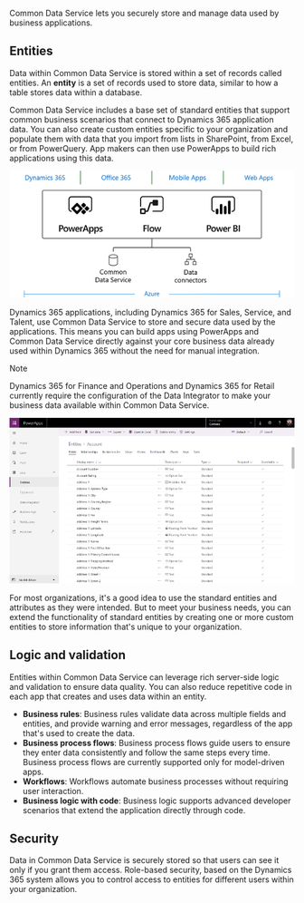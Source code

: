 Common Data Service lets you securely store and manage data used by business applications. 

## Entities
Data within Common Data Service is stored within a set of records called entities. An **entity** is a set of records used to store data, similar to how a table stores data within a database.

Common Data Service includes a base set of standard entities that support common business scenarios that connect to Dynamics 365 application data. You can also create custom entities specific to your organization and populate them with data that you import from lists in SharePoint, from Excel, or from PowerQuery. App makers can then use PowerApps to build rich applications using this data.

![Illustration showing an overview of the Business Application Platform](../media/platform.png)

Dynamics 365 applications, including Dynamics 365 for Sales, Service, and Talent, use Common Data Service to store and secure data used by the applications. This means you can build apps using PowerApps and Common Data Service directly against your core business data already used within Dynamics 365 without the need for manual integration.

 > [!NOTE]
 > Dynamics 365 for Finance and Operations and Dynamics 365 for Retail currently require the configuration of the Data Integrator to make your business data available within Common Data Service.

![Screenshot showing a list of entities](../media/entitylist.png "Entity list")

For most organizations, it's a good idea to use the standard entities and attributes as they were intended. But to meet your business needs, you can extend the functionality of standard entities by creating one or more custom entities to store information that's unique to your organization. 

## Logic and validation
Entities within Common Data Service can leverage rich server-side logic and validation to ensure data quality. You can also reduce repetitive code in each app that creates and uses data within an entity.

* **Business rules**: Business rules validate data across multiple fields and entities, and provide warning and error messages, regardless of the app that's used to create the data. 
* **Business process flows**: Business process flows guide users to ensure they enter data consistently and follow the same steps every time. Business process flows are currently supported only for model-driven apps.
* **Workflows**: Workflows automate business processes without requiring user interaction. 
* **Business logic with code**: Business logic supports advanced developer scenarios that extend the application directly through code. 

## Security
Data in Common Data Service is securely stored so that users can see it only if you grant them access. Role-based security, based on the Dynamics 365 system allows you to control access to entities for different users within your organization.
